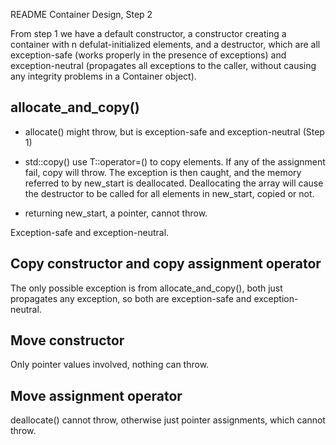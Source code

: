 README Container Design, Step 2

From step 1 we have a default constructor, a constructor creating a container with n defulat-initialized elements, and a destructor, which are all exception-safe (works properly in the presence of exceptions) and exception-neutral (propagates all exceptions to the caller, without causing any integrity problems in a Container object).

allocate_and_copy()
-------------------

- allocate() might throw, but is exception-safe and exception-neutral (Step 1)

- std::copy() use T::operator=() to copy elements. If any of the assignment fail, copy will throw. The exception is then caught, and the memory referred to by new_start is deallocated. Deallocating the array will cause the destructor to be called for all elements in new_start, copied or not.

- returning new_start, a pointer, cannot throw.

Exception-safe and exception-neutral.

Copy constructor and copy assignment operator
---------------------------------------------
The only possible exception is from allocate_and_copy(), both just propagates any exception, so both are exception-safe and exception-neutral.

Move constructor
----------------
Only pointer values involved, nothing can throw.

Move assignment operator
------------------------
deallocate() cannot throw, otherwise just pointer assignments, which cannot throw.